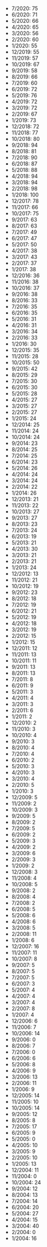 *  7/2020: 75
*  6/2020: 71
*  5/2020: 66
*  4/2020: 65
*  3/2020: 56
*  2/2020: 60
*  1/2020: 55
*  12/2019: 55
*  11/2019: 57
*  10/2019: 67
*  9/2019: 58
*  8/2019: 66
*  7/2019: 60
*  6/2019: 72
*  5/2019: 76
*  4/2019: 72
*  3/2019: 72
*  2/2019: 67
*  1/2019: 73
*  12/2018: 72
*  11/2018: 77
*  10/2018: 80
*  9/2018: 94
*  8/2018: 81
*  7/2018: 90
*  6/2018: 87
*  5/2018: 88
*  4/2018: 94
*  3/2018: 94
*  2/2018: 98
*  1/2018: 100
*  12/2017: 78
*  11/2017: 66
*  10/2017: 75
*  9/2017: 63
*  8/2017: 63
*  7/2017: 49
*  6/2017: 47
*  5/2017: 50
*  4/2017: 38
*  3/2017: 43
*  2/2017: 37
*  1/2017: 38
*  12/2016: 36
*  11/2016: 38
*  10/2016: 37
*  9/2016: 38
*  8/2016: 33
*  7/2016: 35
*  6/2016: 35
*  5/2016: 31
*  4/2016: 31
*  3/2016: 34
*  2/2016: 33
*  1/2016: 30
*  12/2015: 35
*  11/2015: 28
*  10/2015: 50
*  9/2015: 42
*  8/2015: 29
*  7/2015: 30
*  6/2015: 30
*  5/2015: 28
*  4/2015: 27
*  3/2015: 27
*  2/2015: 27
*  1/2015: 24
*  12/2014: 25
*  11/2014: 24
*  10/2014: 24
*  9/2014: 23
*  8/2014: 25
*  7/2014: 25
*  6/2014: 23
*  5/2014: 26
*  4/2014: 24
*  3/2014: 24
*  2/2014: 22
*  1/2014: 26
*  12/2013: 21
*  11/2013: 22
*  10/2013: 27
*  9/2013: 27
*  8/2013: 23
*  7/2013: 24
*  6/2013: 19
*  5/2013: 21
*  4/2013: 30
*  3/2013: 21
*  2/2013: 21
*  1/2013: 24
*  12/2012: 13
*  11/2012: 21
*  10/2012: 19
*  9/2012: 23
*  8/2012: 18
*  7/2012: 19
*  6/2012: 21
*  5/2012: 19
*  4/2012: 18
*  3/2012: 19
*  2/2012: 15
*  1/2012: 15
*  12/2011: 12
*  11/2011: 13
*  10/2011: 11
*  9/2011: 13
*  8/2011: 13
*  7/2011: 8
*  6/2011: 9
*  5/2011: 3
*  4/2011: 4
*  3/2011: 3
*  2/2011: 6
*  1/2011: 2
*  12/2010: 2
*  11/2010: 3
*  10/2010: 4
*  9/2010: 3
*  8/2010: 4
*  7/2010: 4
*  6/2010: 2
*  5/2010: 3
*  4/2010: 3
*  3/2010: 4
*  2/2010: 5
*  1/2010: 3
*  12/2009: 5
*  11/2009: 2
*  10/2009: 3
*  9/2009: 5
*  8/2009: 2
*  7/2009: 5
*  6/2009: 2
*  5/2009: 3
*  4/2009: 2
*  3/2009: 6
*  2/2009: 3
*  1/2009: 2
*  12/2008: 3
*  11/2008: 4
*  10/2008: 5
*  9/2008: 2
*  8/2008: 4
*  7/2008: 2
*  6/2008: 5
*  5/2008: 6
*  4/2008: 6
*  3/2008: 5
*  2/2008: 11
*  1/2008: 6
*  12/2007: 16
*  11/2007: 11
*  10/2007: 8
*  9/2007: 5
*  8/2007: 5
*  7/2007: 5
*  6/2007: 3
*  5/2007: 4
*  4/2007: 4
*  3/2007: 4
*  2/2007: 8
*  1/2007: 4
*  12/2006: 6
*  11/2006: 7
*  10/2006: 14
*  9/2006: 0
*  8/2006: 7
*  7/2006: 0
*  6/2006: 6
*  5/2006: 8
*  4/2006: 9
*  3/2006: 13
*  2/2006: 11
*  1/2006: 9
*  12/2005: 14
*  11/2005: 10
*  10/2005: 14
*  9/2005: 12
*  8/2005: 8
*  7/2005: 17
*  6/2005: 9
*  5/2005: 0
*  4/2005: 10
*  3/2005: 9
*  2/2005: 10
*  1/2005: 13
*  12/2004: 11
*  11/2004: 0
*  10/2004: 24
*  9/2004: 12
*  8/2004: 13
*  7/2004: 14
*  6/2004: 20
*  5/2004: 27
*  4/2004: 15
*  3/2004: 40
*  2/2004: 0
*  1/2004: 16